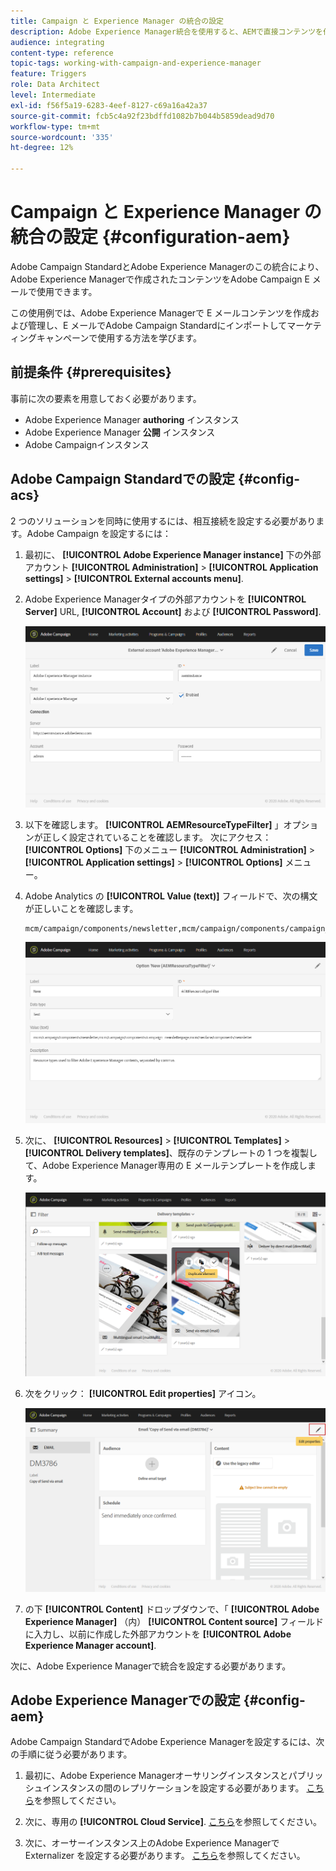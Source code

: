 ```yaml
---
title: Campaign と Experience Manager の統合の設定
description: Adobe Experience Manager統合を使用すると、AEMで直接コンテンツを作成し、後でAdobe Campaignで使用することができます。
audience: integrating
content-type: reference
topic-tags: working-with-campaign-and-experience-manager
feature: Triggers
role: Data Architect
level: Intermediate
exl-id: f56f5a19-6283-4eef-8127-c69a16a42a37
source-git-commit: fcb5c4a92f23bdffd1082b7b044b5859dead9d70
workflow-type: tm+mt
source-wordcount: '335'
ht-degree: 12%

---
```


# Campaign と Experience Manager の統合の設定 {#configuration-aem}

Adobe Campaign StandardとAdobe Experience Managerのこの統合により、Adobe Experience Managerで作成されたコンテンツをAdobe Campaign E メールで使用できます。

この使用例では、Adobe Experience Managerで E メールコンテンツを作成および管理し、E メールでAdobe Campaign Standardにインポートしてマーケティングキャンペーンで使用する方法を学びます。

## 前提条件 {#prerequisites}

事前に次の要素を用意しておく必要があります。

* Adobe Experience Manager **authoring** インスタンス
* Adobe Experience Manager **公開** インスタンス
* Adobe Campaignインスタンス

## Adobe Campaign Standardでの設定 {#config-acs}

2 つのソリューションを同時に使用するには、相互接続を設定する必要があります。Adobe Campaign を設定するには：

1. 最初に、 **[!UICONTROL Adobe Experience Manager instance]** 下の外部アカウント **[!UICONTROL Administration]** > **[!UICONTROL Application settings]** > **[!UICONTROL External accounts menu]**.

1. Adobe Experience Managerタイプの外部アカウントを **[!UICONTROL Server]** URL, **[!UICONTROL Account]** および **[!UICONTROL Password]**.

   ![](assets/aem_1.png)

1. 以下を確認します。 **[!UICONTROL AEMResourceTypeFilter]** 」オプションが正しく設定されていることを確認します。 次にアクセス： **[!UICONTROL Options]** 下のメニュー **[!UICONTROL Administration]** > **[!UICONTROL Application settings]** > **[!UICONTROL Options]** メニュー。

1. Adobe Analytics の **[!UICONTROL Value (text)]** フィールドで、次の構文が正しいことを確認します。

   ```
   mcm/campaign/components/newsletter,mcm/campaign/components/campaign_newsletterpage,mcm/neolane/components/newsletter
   ```

   ![](assets/aem_2.png)

1. 次に、 **[!UICONTROL Resources]** > **[!UICONTROL Templates]** > **[!UICONTROL Delivery templates]**、既存のテンプレートの 1 つを複製して、Adobe Experience Manager専用の E メールテンプレートを作成します。

   ![](assets/aem_3.png)

1. 次をクリック： **[!UICONTROL Edit properties]** アイコン。

   ![](assets/aem_4.png)

1. の下 **[!UICONTROL Content]** ドロップダウンで、「 **[!UICONTROL Adobe Experience Manager]** （内） **[!UICONTROL Content source]** フィールドに入力し、以前に作成した外部アカウントを **[!UICONTROL Adobe Experience Manager account]**.

次に、Adobe Experience Managerで統合を設定する必要があります。

## Adobe Experience Managerでの設定 {#config-aem}

Adobe Campaign StandardでAdobe Experience Managerを設定するには、次の手順に従う必要があります。

1. 最初に、Adobe Experience Managerオーサリングインスタンスとパブリッシュインスタンスの間のレプリケーションを設定する必要があります。 [こちら](https://experienceleague.adobe.com/docs/experience-manager-65/administering/integration/campaignstandard.html#configuring-adobe-experience-manager)を参照してください。

1. 次に、専用の **[!UICONTROL Cloud Service]**. [こちら](https://experienceleague.adobe.com/docs/experience-manager-65/administering/integration/campaignstandard.html#connecting-aem-to-adobe-campaign)を参照してください。

1. 次に、オーサーインスタンス上のAdobe Experience Managerで Externalizer を設定する必要があります。 [こちら](https://experienceleague.adobe.com/docs/experience-manager-65/administering/integration/campaignstandard.html#configuring-the-externalizer)を参照してください。
